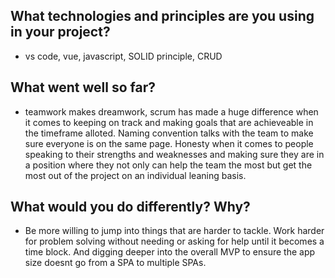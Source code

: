 ## What technologies and principles are you using in your project?
* vs code, vue, javascript, SOLID principle, CRUD

## What went well so far?
* teamwork makes dreamwork, scrum has made a huge difference when it comes to keeping on track and making goals that are achieveable in the timeframe alloted. Naming convention talks with the team to make sure everyone is on the same page. Honesty when it comes to people speaking to their strengths and weaknesses and making sure they are in a position where they not only can help the team the most but get the most out of the project on an individual leaning basis.

## What would you do differently? Why?
* Be more willing to jump into things that are harder to tackle. Work harder for problem solving without needing or asking for help until it becomes a time block. And digging deeper into the overall MVP to ensure the app size doesnt go from a SPA to multiple SPAs.